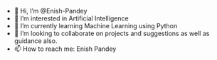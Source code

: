 - 👋 Hi, I’m @Enish-Pandey
- 👀 I’m interested in Artificial Intelligence
- 🌱 I’m currently learning Machine Learning using Python
- 💞️ I’m looking to collaborate on projects and suggestions as well as guidance also.
- 📫 How to reach me: Enish Pandey



